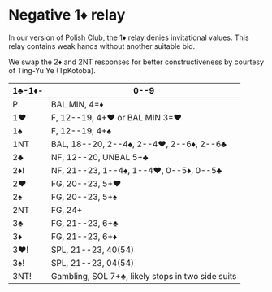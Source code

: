 # Negative 1♦ relay

In our version of Polish Club, the 1♦ relay denies invitational values.  This
relay contains weak hands without another suitable bid.

We swap the 2♦ and 2NT responses for better constructiveness by courtesy of
Ting-Yu Ye (TpKotoba).

| 1♣-1♦-  | 0--9 |
|---------|------|
| P       | BAL MIN, 4=♦ |
| 1♥      | F, 12--19, 4+♥ or BAL MIN 3=♥ |
| 1♠      | F, 12--19, 4+♠ |
| 1NT     | BAL, 18--20, 2--4♠, 2--4♥, 2--6♦, 2--6♣ |
| 2♣      | NF, 12--20, UNBAL 5+♣ |
| 2♦!     | NF, 21--23, 1--4♠, 1--4♥, 0--5♦, 0--5♣ |
| 2♥      | FG, 20--23, 5+♥ |
| 2♠      | FG, 20--23, 5+♠ |
| 2NT     | FG, 24+ |
| 3♣      | FG, 21--23, 6+♣ |
| 3♦      | FG, 21--23, 6+♦ |
| 3♥!     | SPL, 21--23, 40(54) |
| 3♠!     | SPL, 21--23, 04(54) |
| 3NT!    | Gambling, SOL 7+♣, likely stops in two side suits |
